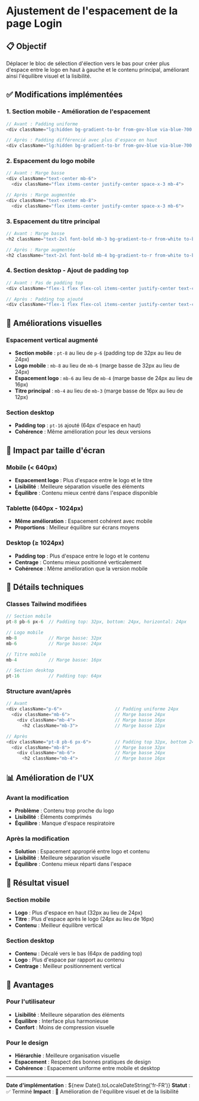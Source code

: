 # Ajustement de l'espacement de la page Login

## 📋 Objectif

Déplacer le bloc de sélection d'élection vers le bas pour créer plus d'espace entre le logo en haut à gauche et le contenu principal, améliorant ainsi l'équilibre visuel et la lisibilité.

## ✅ Modifications implémentées

### 1. Section mobile - Amélioration de l'espacement
```typescript
// Avant : Padding uniforme
<div className="lg:hidden bg-gradient-to-br from-gov-blue via-blue-700 to-gov-blue-dark text-white p-6">

// Après : Padding différencié avec plus d'espace en haut
<div className="lg:hidden bg-gradient-to-br from-gov-blue via-blue-700 to-gov-blue-dark text-white pt-8 pb-6 px-6">
```

### 2. Espacement du logo mobile
```typescript
// Avant : Marge basse
<div className="text-center mb-6">
  <div className="flex items-center justify-center space-x-3 mb-4">

// Après : Marge augmentée
<div className="text-center mb-8">
  <div className="flex items-center justify-center space-x-3 mb-6">
```

### 3. Espacement du titre principal
```typescript
// Avant : Marge basse
<h2 className="text-2xl font-bold mb-3 bg-gradient-to-r from-white to-blue-100 bg-clip-text text-transparent">

// Après : Marge augmentée
<h2 className="text-2xl font-bold mb-4 bg-gradient-to-r from-white to-blue-100 bg-clip-text text-transparent">
```

### 4. Section desktop - Ajout de padding top
```typescript
// Avant : Pas de padding top
<div className="flex-1 flex flex-col items-center justify-center text-center text-white max-w-lg px-4">

// Après : Padding top ajouté
<div className="flex-1 flex flex-col items-center justify-center text-center text-white max-w-lg px-4 pt-16">
```

## 🎨 Améliorations visuelles

### Espacement vertical augmenté
- **Section mobile** : `pt-8` au lieu de `p-6` (padding top de 32px au lieu de 24px)
- **Logo mobile** : `mb-8` au lieu de `mb-6` (marge basse de 32px au lieu de 24px)
- **Espacement logo** : `mb-6` au lieu de `mb-4` (marge basse de 24px au lieu de 16px)
- **Titre principal** : `mb-4` au lieu de `mb-3` (marge basse de 16px au lieu de 12px)

### Section desktop
- **Padding top** : `pt-16` ajouté (64px d'espace en haut)
- **Cohérence** : Même amélioration pour les deux versions

## 📱 Impact par taille d'écran

### Mobile (< 640px)
- **Espacement logo** : Plus d'espace entre le logo et le titre
- **Lisibilité** : Meilleure séparation visuelle des éléments
- **Équilibre** : Contenu mieux centré dans l'espace disponible

### Tablette (640px - 1024px)
- **Même amélioration** : Espacement cohérent avec mobile
- **Proportions** : Meilleur équilibre sur écrans moyens

### Desktop (≥ 1024px)
- **Padding top** : Plus d'espace entre le logo et le contenu
- **Centrage** : Contenu mieux positionné verticalement
- **Cohérence** : Même amélioration que la version mobile

## 🔧 Détails techniques

### Classes Tailwind modifiées
```typescript
// Section mobile
pt-8 pb-6 px-6  // Padding top: 32px, bottom: 24px, horizontal: 24px

// Logo mobile
mb-8            // Marge basse: 32px
mb-6            // Marge basse: 24px

// Titre mobile
mb-4            // Marge basse: 16px

// Section desktop
pt-16           // Padding top: 64px
```

### Structure avant/après
```typescript
// Avant
<div className="p-6">                    // Padding uniforme 24px
  <div className="mb-6">                 // Marge basse 24px
    <div className="mb-4">               // Marge basse 16px
      <h2 className="mb-3">              // Marge basse 12px

// Après
<div className="pt-8 pb-6 px-6">         // Padding top 32px, bottom 24px, horizontal 24px
  <div className="mb-8">                 // Marge basse 32px
    <div className="mb-6">               // Marge basse 24px
      <h2 className="mb-4">              // Marge basse 16px
```

## 📊 Amélioration de l'UX

### Avant la modification
- **Problème** : Contenu trop proche du logo
- **Lisibilité** : Éléments comprimés
- **Équilibre** : Manque d'espace respiratoire

### Après la modification
- **Solution** : Espacement approprié entre logo et contenu
- **Lisibilité** : Meilleure séparation visuelle
- **Équilibre** : Contenu mieux réparti dans l'espace

## 🎯 Résultat visuel

### Section mobile
- **Logo** : Plus d'espace en haut (32px au lieu de 24px)
- **Titre** : Plus d'espace après le logo (24px au lieu de 16px)
- **Contenu** : Meilleur équilibre vertical

### Section desktop
- **Contenu** : Décalé vers le bas (64px de padding top)
- **Logo** : Plus d'espace par rapport au contenu
- **Centrage** : Meilleur positionnement vertical

## 🚀 Avantages

### Pour l'utilisateur
- **Lisibilité** : Meilleure séparation des éléments
- **Équilibre** : Interface plus harmonieuse
- **Confort** : Moins de compression visuelle

### Pour le design
- **Hiérarchie** : Meilleure organisation visuelle
- **Espacement** : Respect des bonnes pratiques de design
- **Cohérence** : Espacement uniforme entre mobile et desktop

---

**Date d'implémentation** : ${new Date().toLocaleDateString('fr-FR')}
**Statut** : ✅ Terminé
**Impact** : 🎯 Amélioration de l'équilibre visuel et de la lisibilité
